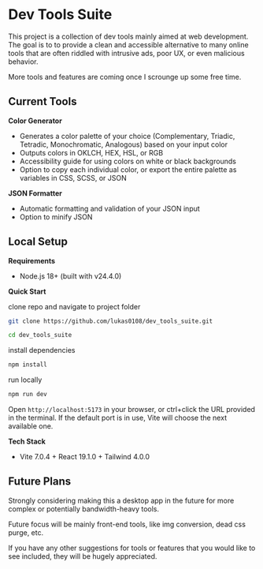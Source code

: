 # Dev Tools Suite

This project is a collection of dev tools mainly aimed at web development. The goal is to to provide a clean and accessible alternative to many online tools that are often riddled with intrusive ads, poor UX, or even malicious behavior.

More tools and features are coming once I scrounge up some free time.

## Current Tools

**Color Generator**
- Generates a color palette of your choice (Complementary, Triadic, Tetradic, Monochromatic, Analogous) based on your input color
- Outputs colors in OKLCH, HEX, HSL, or RGB
- Accessibility guide for using colors on white or black backgrounds
- Option to copy each individual color, or export the entire palette as variables in CSS, SCSS, or JSON

**JSON Formatter**
- Automatic formatting and validation of your JSON input
- Option to minify JSON

## Local Setup

**Requirements**
- Node.js 18+ (built with v24.4.0)

**Quick Start**

clone repo and navigate to project folder
```bash
git clone https://github.com/lukas0108/dev_tools_suite.git
```
```bash
cd dev_tools_suite
```

install dependencies
```bash
npm install
```

run locally
```bash
npm run dev
```

Open `http://localhost:5173` in your browser, or ctrl+click the URL provided in the terminal. If the default port is in use, Vite will choose the next available one.

**Tech Stack**
- Vite 7.0.4 + React 19.1.0 + Tailwind 4.0.0

## Future Plans

Strongly considering making this a desktop app in the future for more complex or potentially bandwidth-heavy tools. 

Future focus will be mainly front-end tools, like img conversion, dead css purge, etc.

If you have any other suggestions for tools or features that you would like to see included, they will be hugely appreciated.
